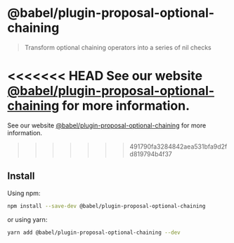 # @babel/plugin-proposal-optional-chaining

> Transform optional chaining operators into a series of nil checks

<<<<<<< HEAD
See our website [@babel/plugin-proposal-optional-chaining](https://babeljs.io/docs/en/babel-plugin-proposal-optional-chaining) for more information.
=======
See our website [@babel/plugin-proposal-optional-chaining](https://babeljs.io/docs/en/next/babel-plugin-proposal-optional-chaining.html) for more information.
>>>>>>> 491790fa3284842aea531bfa9d2fd819794b4f37

## Install

Using npm:

```sh
npm install --save-dev @babel/plugin-proposal-optional-chaining
```

or using yarn:

```sh
yarn add @babel/plugin-proposal-optional-chaining --dev
```
